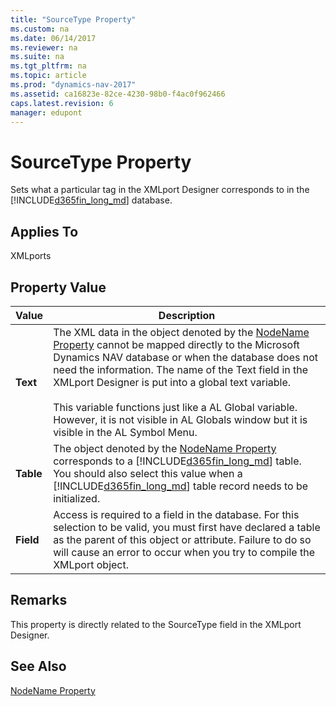 ```yaml
---
title: "SourceType Property"
ms.custom: na
ms.date: 06/14/2017
ms.reviewer: na
ms.suite: na
ms.tgt_pltfrm: na
ms.topic: article
ms.prod: "dynamics-nav-2017"
ms.assetid: ca16823e-82ce-4230-98b0-f4ac0f962466
caps.latest.revision: 6
manager: edupont
---
```

# SourceType Property
Sets what a particular tag in the XMLport Designer corresponds to in the [!INCLUDE[d365fin_long_md](../includes/d365fin_long_md.md)] database.  
  
## Applies To  
 XMLports  
  
## Property Value  
  
|**Value**|**Description**|  
|---------------|---------------------|  
|**Text**|The XML data in the object denoted by the [NodeName Property](devenv-nodename-property.md) cannot be mapped directly to the Microsoft Dynamics NAV database or when the database does not need the information. The name of the Text field in the XMLport Designer is put into a global text variable.<br/><br /> This variable functions just like a AL Global variable. However, it is not visible in AL Globals window but it is visible in the AL Symbol Menu.|  
|**Table**|The object denoted by the [NodeName Property](devenv-nodename-property.md) corresponds to a [!INCLUDE[d365fin_long_md](../includes/d365fin_long_md.md)] table. You should also select this value when a [!INCLUDE[d365fin_long_md](../includes/d365fin_long_md.md)] table record needs to be initialized.|  
|**Field**|Access is required to a field in the database. For this selection to be valid, you must first have declared a table as the parent of this object or attribute. Failure to do so will cause an error to occur when you try to compile the XMLport object.|  
  
## Remarks  
 This property is directly related to the SourceType field in the XMLport Designer.  
  
## See Also  
 [NodeName Property](devenv-nodename-property.md)